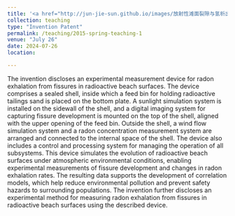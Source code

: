 ```yaml
---
title: '<a href="http://jun-jie-sun.github.io/images/放射性滩面裂隙与氢析出实验测量装置及测量方法.png" style="color: teal;">2. Granted: A Device and Method for Experimental Measurement of Radon Exhalation from Fissures in Radioactive Beach Surfaces </a>'
collection: teaching
type: "Invention Patent"
permalink: /teaching/2015-spring-teaching-1
venue: "July 26"
date: 2024-07-26
location: 

---
```

The invention discloses an experimental measurement device for radon exhalation from fissures in radioactive beach surfaces. The device comprises a sealed shell, inside which a feed bin for holding radioactive tailings sand is placed on the bottom plate. A sunlight simulation system is installed on the sidewall of the shell, and a digital imaging system for capturing fissure development is mounted on the top of the shell, aligned with the upper opening of the feed bin. Outside the shell, a wind flow simulation system and a radon concentration measurement system are arranged and connected to the internal space of the shell. The device also includes a control and processing system for managing the operation of all subsystems. This device simulates the evolution of radioactive beach surfaces under atmospheric environmental conditions, enabling experimental measurements of fissure development and changes in radon exhalation rates. The resulting data supports the development of correlation models, which help reduce environmental pollution and prevent safety hazards to surrounding populations. The invention further discloses an experimental method for measuring radon exhalation from fissures in radioactive beach surfaces using the described device.
